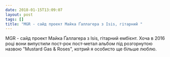 ```yaml
---
date: 2018-01-15T13:09:07
layout: post
tags: []
title: "MGR - сайд проект Майка Ґаллагера з Isis, гітарний "
---
```

MGR - сайд проект Майка Ґаллагера з Isis, гітарний ембієнт. Хоча в 2016 році вони випустили пост-рок пост-метал альбом під розгорнутою назвою &quot;Mustard Gas &amp; Roses&quot;, котрий я особисто ще більше люблю.
